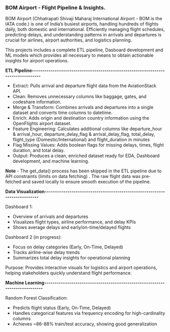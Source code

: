### BOM Airport - Flight Pipeline & Insights.
BOM Airport (Chhatrapati Shivaji Maharaj International Airport - BOM is the IATA code.) is one of India’s busiest airports, handling hundreds of flights daily, both domestic and international. Efficiently managing flight schedules, predicting delays, and understanding patterns in arrivals and departures is crucial for airlines, airport authorities, and logistics planning.

This projects includes a complete ETL pipeline, Dasboard development and ML models which provides all necessary to means to obtain actionable insights for airport operations.

**ETL Pipeline---------------------------------------------------------------------------------**

* Extract: Pulls arrival and departure flight data from the AviationStack API.
* Clean: Removes unnecessary columns like baggage, gates, and codeshare information.
* Merge & Transform: Combines arrivals and departures into a single dataset and converts time columns to datetime.
* Enrich: Adds origin and destination country information using the OpenFlights airport dataset.
* Feature Engineering: Calculates additional columns like departure_hour & arrival_hour, departure_delay_flag & arrival_delay_flag, total_delay, flight_type (Domestic/International) and flight_duration in minutes
* Flag Missing Values: Adds boolean flags for missing delays, times, flight duration, and total delay.
* Output: Produces a clean, enriched dataset ready for EDA, Dashboard development, and machine learning.

**Note** - The get_data() process has been skipped in the ETL pipeline due to API constraints (limits on data fetching) . The raw flight data was pre-fetched and saved locally to ensure smooth execution of the pipeline.

**Data Visualization--------------------------------------------------------------------------**

Dashboard 1:

* Overview of arrivals and departures
* Visualizes flight types, airline performance, and delay KPIs
* Shows average delays and early/on-time/delayed flights

Dashboard 2 (in progress):

* Focus on delay categories (Early, On-Time, Delayed)
* Tracks airline-wise delay trends
* Summarizes total delay insights for operational planning

Purpose: Provides interactive visuals for logistics and airport operations, helping stakeholders quickly understand flight performance.

**Machine Learning----------------------------------------------------------------------------**

Random Forest Classification:

* Predicts flight status (Early, On-Time, Delayed)
* Handles categorical features via frequency encoding for high-cardinality columns
* Achieves ~86-88% train/test accuracy, showing good generalization
